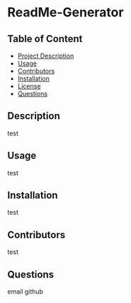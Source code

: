 # ReadMe-Generator

## Table of Content

- [Project Description](#Description)
- [Usage](#Usage)
- [Contributors](#Contributors)
- [Installation](#Installation)
- [License](#License)
- [Questions](#Questions)

## Description

test

## Usage

test

## Installation

test

## Contributors

test

## Questions

email
github
